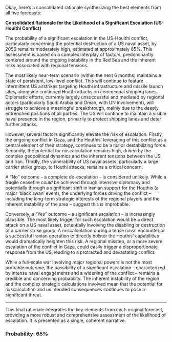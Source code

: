 Okay, here’s a consolidated rationale synthesizing the best elements from all five forecasts:

**Consolidated Rationale for the Likelihood of a Significant Escalation (US-Houithi Conflict)**

The probability of a significant escalation in the US-Houithi conflict, particularly concerning the potential destruction of a US naval asset, by 2050 remains moderately high, estimated at approximately 65%. This assessment is based on a complex interplay of factors, predominantly centered around the ongoing instability in the Red Sea and the inherent risks associated with regional tensions.

The most likely near-term scenario (within the next 6 months) maintains a state of persistent, low-level conflict. This will continue to feature intermittent US airstrikes targeting Houthi infrastructure and missile launch sites, alongside continued Houthi attacks on commercial shipping lanes. Diplomatic efforts, currently largely unsuccessful and mediated by regional actors (particularly Saudi Arabia and Oman, with UN involvement), will struggle to achieve a meaningful breakthrough, mainly due to the deeply entrenched positions of all parties. The US will continue to maintain a visible naval presence in the region, primarily to protect shipping lanes and deter further attacks.

However, several factors significantly elevate the risk of escalation. Firstly, the ongoing conflict in Gaza, and the Houthis’ leveraging of this conflict as a central element of their strategy, continues to be a major destabilizing force. Secondly, the potential for miscalculation remains high, driven by the complex geopolitical dynamics and the inherent tensions between the US and Iran. Thirdly, the vulnerability of US naval assets, particularly a large carrier strike group, to Houthi attacks, remains a critical concern.

A “No” outcome – a complete de-escalation – is considered unlikely. While a fragile ceasefire *could* be achieved through intensive diplomacy and potentially through a significant shift in Iranian support for the Houthis (a major ‘black swan’ event), the underlying forces driving the conflict – including the long-term strategic interests of the regional players and the inherent instability of the area – suggest this is improbable.

Conversely, a “Yes” outcome – a significant escalation – is increasingly plausible. The most likely trigger for such escalation would be a direct attack on a US naval asset, potentially involving the disabling or destruction of a carrier strike group. A miscalculation during a tense naval encounter or a successful Iranian operation to directly bolster the Houthis’ capabilities would dramatically heighten this risk. A regional misstep, or a more severe escalation of the conflict in Gaza, could easily trigger a disproportionate response from the US, leading to a protracted and devastating conflict.

While a full-scale war involving major regional powers is not the most probable outcome, the possibility of a significant escalation – characterized by intense naval engagements and a widening of the conflict – remains a credible and concerning probability. The inherent instability of the region and the complex strategic calculations involved mean that the potential for miscalculation and unintended consequences continues to pose a significant threat.

---

This final rationale integrates the key elements from each original forecast, providing a more robust and comprehensive assessment of the likelihood of escalation. It is presented as a single, coherent narrative.

### Probability: 65%